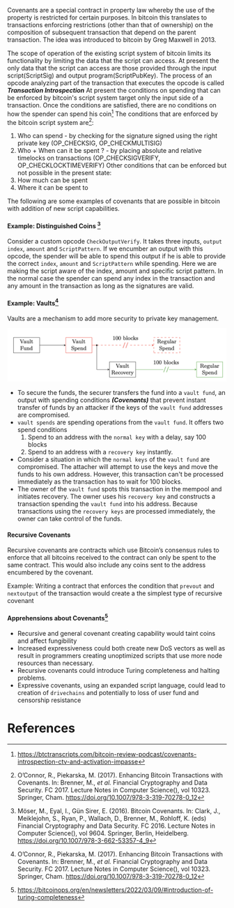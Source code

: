Covenants are a special contract in property law whereby the use of the property is restricted for certain purposes. In bitcoin this translates to transactions enforcing restrictions (other than that of ownership) on the composition of subsequent transaction that depend on the parent transaction. The idea was introduced to bitcoin by Greg Maxwell in 2013. 

The scope of operation of the existing script system of bitcoin limits its functionality by limiting the data that the script can access. At present the only data that the script can access are those provided through the input script(ScriptSig) and output program(ScriptPubKey). The process of an opcode analyzing part of the transaction that executes the opcode is called ***Transaction Introspection*** 
At present the conditions on spending that can be enforced by bitcoin's script system target only the input side of a transaction. Once the conditions are satisfied, there are no conditions on how the spender can spend his coin[^4] The conditions that are enforced by the bitcoin script system are[^1]:
1. Who can spend - by checking for the signature signed using the right private key (OP_CHECKSIG, OP_CHECKMULTISIG)
2. Who + When can it be spent ? - by placing absolute and relative timelocks on transactions (OP_CHECKSIGVERIFY, OP_CHECKLOCKTIMEVERIFY)
Other conditions that can be enforced but not possible in the present state:
1. How much can be spent
2. Where it can be spent to 

The following are some examples of covenants that are possible in bitcoin with addition of new script capabilities. 
#### Example: Distinguished Coins [^2]
Consider a custom opcode `CheckOutputVerify`. It takes three inputs, `output index`, `amount` and `ScriptPattern`. If we encumber an output with this opcode, the spender will be able to spend this output if he is able to provide the correct `index`, `amount` and `ScriptPattern` while spending. Here we are making the script aware of the index, amount and specific script pattern. In the normal case the spender can spend any index in the transaction and any amount in the transaction as long as the signatures are valid. 

#### Example: Vaults[^1]
Vaults are a mechanism to add more security to private key management.

![](vaults_illustration.png)

- To secure the funds, the securer transfers the fund into a `vault fund`, an output with spending conditions ***(Covenants)*** that prevent instant transfer of funds by an attacker if the keys of the `vault fund` addresses are compromised. 
- `vault spends` are spending operations from the `vault fund`. It offers two spend conditions
	 1.  Spend to an address with the `normal key` with a delay, say 100 blocks
	 2. Spend to an address with a `recovery key` instantly. 
 - Consider a situation in which the `normal keys` of the `vault fund` are compromised. The attacher will attempt to use the keys and move the funds to his own address. However, this transaction can't be processed immediately as the transaction has to wait for 100 blocks. 
 - The owner of the `vault fund` spots this transaction in the mempool and initiates recovery. The owner uses his `recovery key` and constructs a transaction spending the `vault fund` into his address. Because transactions using the `recovery keys` are processed immediately, the owner can take control of the funds. 
#### Recursive Covenants
Recursive covenants are contracts which use Bitcoin’s consensus rules to enforce that all bitcoins received to the contract can only be spent to the same contract. This would also include any coins sent to the address encumbered by the covenant. 

Example: Writing a contract that enforces the condition that `prevout` and `nextoutput` of the transaction would create a the simplest type of recursive covenant 

#### Apprehensions about Covenants[^3]
- Recursive and general covenant creating capability would taint coins and affect fungibility 
- Increased expressiveness could both create new DoS vectors as well as result in programmers creating unoptimized scripts that use more node resources than necessary.
- Recursive covenants could introduce Turing completeness and halting problems. 
- Expressive covenants, using an expanded script language, could lead to creation of `drivechains` and potentially to loss of user fund and censorship resistance

# References

[^1]: O’Connor, R., Piekarska, M. (2017). Enhancing Bitcoin Transactions with Covenants. In: Brenner, M., _et al._ Financial Cryptography and Data Security. FC 2017. Lecture Notes in Computer Science(), vol 10323. Springer, Cham. https://doi.org/10.1007/978-3-319-70278-0_12
[^2]: Möser, M., Eyal, I., Gün Sirer, E. (2016). Bitcoin Covenants. In: Clark, J., Meiklejohn, S., Ryan, P., Wallach, D., Brenner, M., Rohloff, K. (eds) Financial Cryptography and Data Security. FC 2016. Lecture Notes in Computer Science(), vol 9604. Springer, Berlin, Heidelberg. https://doi.org/10.1007/978-3-662-53357-4_9
[^3]: https://bitcoinops.org/en/newsletters/2022/03/09/#introduction-of-turing-completeness
[^4]: https://btctranscripts.com/bitcoin-review-podcast/covenants-introspection-ctv-and-activation-impasse